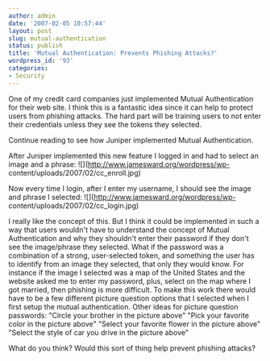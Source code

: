 ```yaml
---
author: admin
date: '2007-02-05 10:57:44'
layout: post
slug: mutual-authentication
status: publish
title: 'Mutual Authentication: Prevents Phishing Attacks?'
wordpress_id: '93'
categories:
- Security
---
```


One of my credit card companies just implemented Mutual Authentication for
their web site. I think this is a fantastic idea since it can help to protect
users from phishing attacks. The hard part will be training users to not enter
their credentials unless they see the tokens they selected.

Continue reading to see how Juniper implemented Mutual Authentication.

After Juniper implemented this new feature I logged in and had to select an
image and a phrase: ![](http://www.jamesward.org/wordpress/wp-
content/uploads/2007/02/cc_enroll.jpg)

Now every time I login, after I enter my username, I should see the image and
phrase I selected: ![](http://www.jamesward.org/wordpress/wp-
content/uploads/2007/02/cc_login.jpg)

I really like the concept of this. But I think it could be implemented in such
a way that users wouldn't have to understand the concept of Mutual
Authentication and why they shouldn't enter their password if they don't see
the image/phrase they selected. What if the password was a combination of a
strong, user-selected token, and something the user has to identify from an
image they selected, that only they would know. For instance if the image I
selected was a map of the United States and the website asked me to enter my
password, plus, select on the map where I got married, then phishing is more
difficult. To make this work there would have to be a few different picture
question options that I selected when I first setup the mutual authentication.
Other ideas for picture question passwords: "Circle your brother in the
picture above" "Pick your favorite color in the picture above" "Select your
favorite flower in the picture above" "Select the style of car you drive in
the picture above"

What do you think? Would this sort of thing help prevent phishing attacks?

